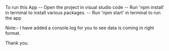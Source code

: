To run this App 
-- Open the project in visual studio code
-- Run 'npm install' in terminal to install various packages.
-- Run 'npm start' in terminal to run the app

Note:- I have added a console.log for you to see data is coming in right format.

Thank you.
